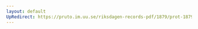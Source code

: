 ```yaml
---
layout: default
UpRedirect: https://pruto.im.uu.se/riksdagen-records-pdf/1879/prot-1879--ak--033.pdf
---
```

